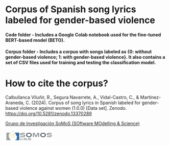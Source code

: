 # Corpus of Spanish song lyrics labeled for gender-based violence

#### Code folder - Includes a Google Colab notebook used for the fine-tuned BERT-based model (BETO).  
#### Corpus folder - Includes a corpus with songs labeled as {0: without gender-based violence; 1: with gender-based violence}. It also contains a set of CSV files used for training and testing the classification model.  
# How to cite the corpus?
Calbullanca Viluñir, R., Segura Navarrete, A., Vidal-Castro, C., & Martínez-Araneda, C. (2024). Corpus of song lyrics in Spanish labeled for gender-based violence against women (1.0.0) [Data set]. Zenodo. https://doi.org/10.5281/zenodo.13370289

 [Grupo de Investigación SoMoS (SOftware MOdelling & Science)](https://dsi.face.ubiobio.cl/somos/)

<img src="./images/somos_ubb.jpeg" width="150px" /> 
